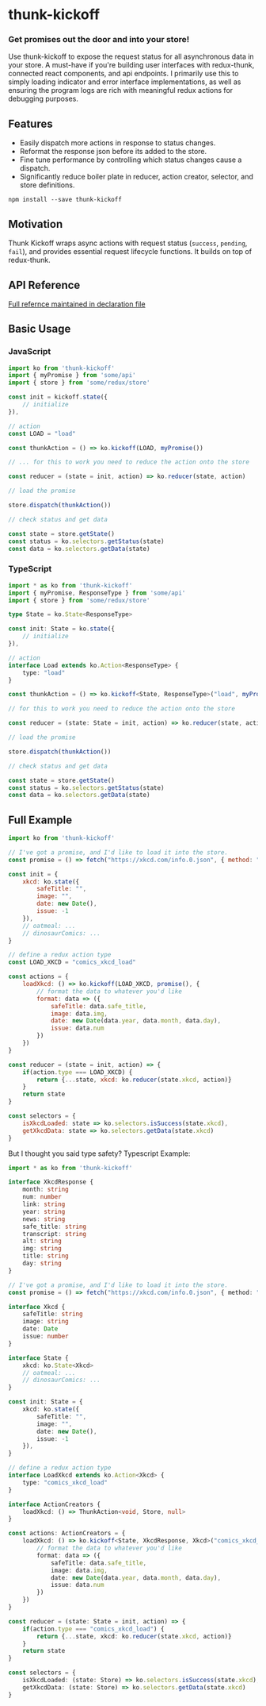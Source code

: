 # thunk-kickoff
### Get promises out the door and into your store!
Use thunk-kickoff to expose the request status for all asynchronous data in your store. A must-have if you're building user interfaces with redux-thunk, connected react components, and api endpoints. I primarily use this to simply loading indicator and error interface implementations, as well as ensuring the program logs are rich with meaningful redux actions for debugging purposes.

## Features

- Easily dispatch more actions in response to status changes.
- Reformat the response json before its added to the store.
- Fine tune performance by controlling which status changes cause a dispatch.
- Significantly reduce boiler plate in reducer, action creator, selector, and store definitions. 

```
npm install --save thunk-kickoff
```

## Motivation

Thunk Kickoff wraps async actions with request status (`success`, `pending`, `fail`), and provides essential request lifecycle functions. It builds on top of redux-thunk.

## API Reference

[Full refernce maintained in declaration file](https://github.com/chrisgervang/thunk-kickoff/blob/master/dist/main.d.ts)

## Basic Usage

### JavaScript

```js
import ko from 'thunk-kickoff'
import { myPromise } from 'some/api'
import { store } from 'some/redux/store'

const init = kickoff.state({
    // initialize
}),

// action
const LOAD = "load"

const thunkAction = () => ko.kickoff(LOAD, myPromise())

// ... for this to work you need to reduce the action onto the store

const reducer = (state = init, action) => ko.reducer(state, action)

// load the promise

store.dispatch(thunkAction())

// check status and get data

const state = store.getState()
const status = ko.selectors.getStatus(state)
const data = ko.selectors.getData(state)
```

### TypeScript

```ts
import * as ko from 'thunk-kickoff'
import { myPromise, ResponseType } from 'some/api'
import { store } from 'some/redux/store'

type State = ko.State<ResponseType>

const init: State = ko.state({
    // initialize
}),

// action
interface Load extends ko.Action<ResponseType> { 
    type: "load"
}

const thunkAction = () => ko.kickoff<State, ResponseType>("load", myPromise())

// for this to work you need to reduce the action onto the store

const reducer = (state: State = init, action) => ko.reducer(state, action)

// load the promise

store.dispatch(thunkAction())

// check status and get data

const state = store.getState()
const status = ko.selectors.getStatus(state)
const data = ko.selectors.getData(state)
```

## Full Example

```js
import ko from 'thunk-kickoff'

// I've got a promise, and I'd like to load it into the store.
const promise = () => fetch("https://xkcd.com/info.0.json", { method: "GET" }).then(r => r.json())

const init = {
    xkcd: ko.state({
        safeTitle: "",
        image: "",
        date: new Date(),
        issue: -1
    }),
    // oatmeal: ...
    // dinosaurComics: ...
}

// define a redux action type
const LOAD_XKCD = "comics_xkcd_load"

const actions = {
    loadXkcd: () => ko.kickoff(LOAD_XKCD, promise(), {
        // format the data to whatever you'd like
        format: data => ({
            safeTitle: data.safe_title,
            image: data.img,
            date: new Date(data.year, data.month, data.day),
            issue: data.num
        })
    })
}

const reducer = (state = init, action) => {
    if(action.type === LOAD_XKCD) {
        return {...state, xkcd: ko.reducer(state.xkcd, action)}
    }
    return state
}

const selectors = {
    isXkcdLoaded: state => ko.selectors.isSuccess(state.xkcd),
    getXkcdData: state => ko.selectors.getData(state.xkcd)
}
```

But I thought you said type safety? Typescript Example:

```ts
import * as ko from 'thunk-kickoff'

interface XkcdResponse {
    month: string
    num: number
    link: string
    year: string
    news: string
    safe_title: string
    transcript: string
    alt: string
    img: string
    title: string
    day: string
}

// I've got a promise, and I'd like to load it into the store.
const promise = () => fetch("https://xkcd.com/info.0.json", { method: "GET" }).then(r => r.json() as XkcdResponse) 

interface Xkcd {
    safeTitle: string
    image: string
    date: Date
    issue: number
}

interface State {
    xkcd: ko.State<Xkcd>
    // oatmeal: ...
    // dinosaurComics: ...
}

const init: State = {
    xkcd: ko.state({
        safeTitle: "",
        image: "",
        date: new Date(),
        issue: -1
    }),
}

// define a redux action type
interface LoadXkcd extends ko.Action<Xkcd> { 
    type: "comics_xkcd_load"
}

interface ActionCreators {
    loadXkcd: () => ThunkAction<void, Store, null>
}

const actions: ActionCreators = {
    loadXkcd: () => ko.kickoff<State, XkcdResponse, Xkcd>("comics_xkcd_load", promise(), {
        // format the data to whatever you'd like
        format: data => ({
            safeTitle: data.safe_title,
            image: data.img,
            date: new Date(data.year, data.month, data.day),
            issue: data.num
        })
    })
}

const reducer = (state: State = init, action) => {
    if(action.type === "comics_xkcd_load") {
        return {...state, xkcd: ko.reducer(state.xkcd, action)}
    }
    return state
}

const selectors = {
    isXkcdLoaded: (state: Store) => ko.selectors.isSuccess(state.xkcd),
    getXkcdData: (state: Store) => ko.selectors.getData(state.xkcd)
}
```

